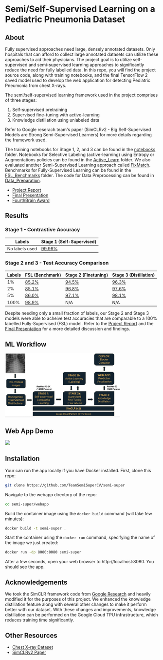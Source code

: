 # Semi/Self-Supervised Learning on a Pediatric Pneumonia Dataset

## About
Fully supervised approaches need large, densely annotated datasets. Only hospitals that can afford to collect large annotated datasets can utilize these approaches to aid their physicians. The project goal is to utilize self-supervised and semi-supervised learning approaches to significantly reduce the need for fully labelled data. In this repo, you will find the project source code, along with training notebooks, and the final TensorFlow 2 saved model used to develop the web application for detecting Pediatric Pneumonia from chest X-rays.

The semi/self-supervised learning framework used in the project comprises of three stages: 

1. Self-supervised pretraining
2. Supervised fine-tuning with active-learning
3. Knowledge distillation using unlabeled data

Refer to Google reserach team's paper (SimCLRv2 - Big Self-Supervised Models are Strong Semi-Supervised Learners) for more details regarding the framework used.

The training notebooks for Stage 1, 2, and 3 can be found in the [notebooks](/notebooks) folder. Notebooks for Selective Labeling (active-learning) using Entropy or Augmentations policies can be found in the [Active_Learn](/Active_Learn) folder. We also evaluated another Semi-Supervised Learning approach called [FixMatch](/FixMatch). Benchmarks for Fully-Supervised Learning can be found in the [FSL_Benchmarks](/FSL_Benchmarks) folder. The code for Data Preprocessing can be found in [Data_Preparation](/Data_Preparation).

- [Project Report](/docs/Final%20Report.pdf)
- [Final Presentation](/docs/FinalPresentation.pdf)
- [FourthBrain Award](/docs/FourthBrainTopProjectAward.pdf)

## Results  
 
### Stage 1 - Contrastive Accuracy

| Labels | Stage 1 (Self-Supervised) |
| ------- | ------ | 
| No labels used | [99.99%](/notebooks/Stage1/Stage1_self_supervised_training.ipynb) |

### Stage 2 and 3 - Test Accuracy Comparison

| Labels | FSL (Benchmark) | Stage 2 (Finetuning) | Stage 3 (Distillation) | 
| ------- | ------ | -------------------- | ---------------------- | 
| 1% | [85.2%](/FSL_Benchmarks/FSL_ResNet50_XrayReborn_1pc.ipynb) | [94.5%](/notebooks/Stage2/Stage2_fine_tuning_1pct_labels.ipynb) | [96.3%](/notebooks/Stage3/Stage3_distillation_1pct_labels.ipynb) | 
| 2% | [85.1%](/FSL_Benchmarks/FSL_ResNet50_XrayReborn_2pc.ipynb) | [96.8%](/notebooks/Stage2/Stage2_fine_tuning_2pct_labels.ipynb) | [97.6%](/notebooks/Stage3/Stage3_distillation_2pct_and_5pct_labels.ipynb) | 
| 5% | [86.0%](/FSL_Benchmarks/FSL_ResNet50_XrayReborn_5pc.ipynb) | [97.1%](/notebooks/Stage2/Stage2_fine_tuning_5pct_labels.ipynb) | [98.1%](/notebooks/Stage3/Stage3_distillation_2pct_and_5pct_labels.ipynb) | 
| 100% | [98.9%](/FSL_Benchmarks/FSL_ResNet50_XrayReborn.ipynb) | N/A | N/A | 

Despite needing only a small fraction of labels, our Stage 2 and Stage 3 models were able to acheive test accuracies that are comparable to a 100% labelled Fully-Supervised (FSL) model. Refer to the [Project Report](/docs/Final%20Report.pdf) and the [Final Presentation](/docs/FinalPresentation.pdf) for a more detailed discussion and findings.

## ML Workflow

<img src=".github\readme\Workflow.png" width=75% height=75%>

## Web App Demo

<img src=".github\readme\SemiSuperCV.gif">

## Installation

Your can run the app locally if you have Docker installed. First, clone this repo:
```bash
git clone https://github.com/TeamSemiSuperCV/semi-super
```

Navigate to the webapp directory of the repo:
```bash
cd semi-super/webapp
```

Build the container image using the `docker build` command (will take few minutes):
```bash
docker build -t semi-super .
```

Start the container using the `docker run` command, specifying the name of the image we just created:
```bash
docker run -dp 8080:8080 semi-super
```

After a few seconds, open your web browser to http://localhost:8080. You should see the app.

## Acknowledgements

We took the SimCLR framework code from [Google Research](https://github.com/google-research/simclr) and heavily modified it for the purposes of this project. We enhanced the knowledge distillation feature along with several other changes to make it perform better with our dataset. With these changes and improvements, knowledge distillation can be performed on the Google Cloud TPU infrastructure, which reduces training time significantly. 

## Other Resources

- [Chest X-ray Dataset](https://data.mendeley.com/datasets/rscbjbr9sj/2?__hstc=25856994.691713ea611804e2a755290a622023a7.1641825897692.1641825897692.1641825897692.1&__hssc=25856994.1.1641825897692&__hsfp=1000557398)
- [SimCLRv2 Paper](https://arxiv.org/abs/2006.10029)
